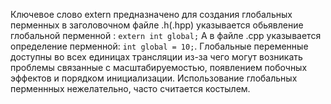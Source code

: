 Ключевое слово extern предназначено для создания глобальных перменных 
в заголовочном файле .h(.hpp) указывается обьявление глобальной перменной : `extern int global;`  А в файле .cpp указывается определение перменной: `int global = 10;`. Глобальные переменные доступны во всех единицах трансляции из-за чего могут возникать проблемы связанные с масштабируемостью, появлением побочных эффектов и порядком инициализации. Использование глобальных перменнных нежелательно, часто считается костылем. 